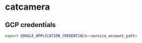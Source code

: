 # catcamera

## GCP credentials
```bash
export GOOGLE_APPLICATION_CREDENTIALS=<service_account_path>
```
